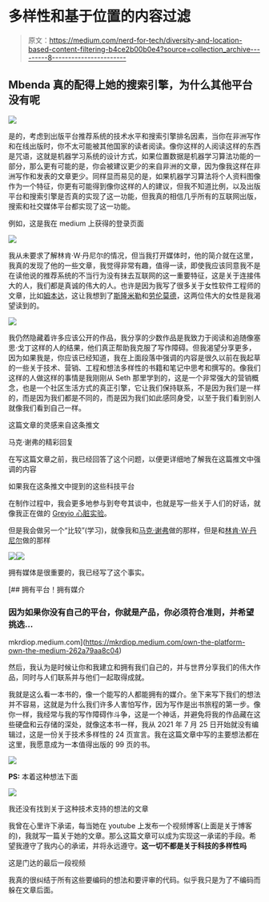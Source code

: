 # 多样性和基于位置的内容过滤

> 原文：<https://medium.com/nerd-for-tech/diversity-and-location-based-content-filtering-b4ce2b00b0e4?source=collection_archive---------8----------------------->

## Mbenda 真的配得上她的搜索引擎，为什么其他平台没有呢

![](img/fbea104070bc5389cdc6bb3e09b5c6ae.png)

是的，考虑到出版平台推荐系统的技术水平和搜索引擎排名因素，当你在非洲写作和在线出版时，你不太可能被其他国家的读者阅读。像你这样的人阅读这样的东西是咒语，这就是机器学习系统的设计方式，如果位置数据是机器学习算法功能的一部分，那么更有可能的是，你会被建议更少的来自非洲的文章，因为像我这样在非洲写作和发表的文章更少。同样显而易见的是，如果机器学习算法将个人资料图像作为一个特征，你更有可能得到像你这样的人的建议，但我不知道比例，以及出版平台和搜索引擎是否真的实现了这一功能，但我真的相信几乎所有的互联网出版，搜索和社交媒体平台都实现了这一功能。

例如，这是我在 medium 上获得的登录页面

![](img/f539c940ad15be1394cc4f0059a035ff.png)

我从未要求了解林肯·W·丹尼尔的情况，但当我打开媒体时，他的简介就在这里，我真的发现了他的一些文章，我觉得非常有趣，值得一读，即使我应该同意我不是在读他说的推荐系统的不当行为没有抹去互联网的这一重要特征，这是关于连接伟大的人，我们都是真诚的伟大的人。也许是因为我写了很多关于女性软件工程师的文章，比如[姆本达](https://www.youtube.com/channel/UCFvt89HObOCI_HcbqKHW5Ew)，这让我想到了[斯隆米勒](https://medium.com/u/4764034b55cf?source=post_page-----b4ce2b00b0e4--------------------------------)和[劳伦莫德](https://medium.com/u/b48fc50343aa?source=post_page-----b4ce2b00b0e4--------------------------------)，这两位伟大的女性是我渴望读到的。

![](img/f3cab2acea6b18591e4584a3062cbd46.png)

我仍然隐藏着许多应该公开的作品，我分享的少数作品是我致力于阅读和追随像塞思·戈丁这样的人的结果，他们真正帮助我克服了写作障碍。但我渴望分享更多，因为如果我是，你应该已经知道，我在上面段落中强调的内容是很久以前在我起草的一些关于技术、营销、工程和想法多样性的书籍和笔记中思考和撰写的。像我们这样的人做这样的事情是我刚刚从 Seth 那里学到的，这是一个非常强大的营销概念，也是一个社区生活方式的真正引擎，它让我们保持联系，不是因为我们是一样的，而是因为我们都是不同的，而是因为我们如此感同身受，以至于我们看到别人就像我们看到自己一样。

这篇文章的灵感来自这条推文

马克·谢弗的精彩回复

在写这篇文章之前，我已经回答了这个问题，以便更详细地了解我在这篇推文中强调的内容

如果我在这条推文中提到的这些科技平台

在制作过程中，我会更多地参与到夸夸其谈中，也就是写一些关于人们的好话，就像我正在做的 [Greyio 心脏实验](https://mkrdiop.medium.com/list/greyio-heart-experiement-6676cc9f1f96)。

但是我会做另一个“比较”(学习)，就像我和[马克·谢弗](https://medium.com/u/3340d9dd0981?source=post_page-----b4ce2b00b0e4--------------------------------)做的那样，但是和[林肯·W·丹尼尔](https://medium.com/u/1e510272a792?source=post_page-----b4ce2b00b0e4--------------------------------)做的那样

![](img/e2da8cb3f1f25f2fc95bf17c5f009f63.png)![](img/aed5ae47e93f691c2493f4c27049d62c.png)

拥有媒体是很重要的，我已经写了这个事实。

[](https://mkrdiop.medium.com/own-the-platform-own-the-medium-262a79aa8c04) [## 拥有平台！拥有媒介

### 因为如果你没有自己的平台，你就是产品，你必须符合准则，并希望挑选…

mkrdiop.medium.com](https://mkrdiop.medium.com/own-the-platform-own-the-medium-262a79aa8c04) 

然后，我认为是时候让你和我建立和拥有我们自己的，并与世界分享我们的伟大作品，同时与人们联系并与他们一起取得成就。

我就是这么看一本书的，像一个能写的人都能拥有的媒介。坐下来写下我们的想法并不容易，这就是为什么我们许多人害怕写作，因为写作是出书旅程的第一步。像你一样，我经常与我的写作障碍作斗争，这是一个神话，并避免将我的作品藏在这些硬盘和云存储的深处，就像这本书一样，我从 2021 年 7 月 25 日开始就没有编辑过，这是一份关于技术多样性的 24 页宣言。我在这篇文章中写的主要想法都在这里，我愿意成为一本值得出版的 99 页的书。

![](img/fbea104070bc5389cdc6bb3e09b5c6ae.png)

**PS:** 本着这种想法下面

![](img/0dffc497f473989e946bfe962e281de0.png)

我还没有找到关于这种技术支持的想法的文章

我曾在心里许下承诺，每当她在 youtube 上发布一个视频博客(上面是关于博客的)，我就写一篇关于她的文章。那么这篇文章可以成为实现这一承诺的手段。希望我遵守了我内心的承诺，并将永远遵守。**这一切不都是关于科技的多样性吗**

这是门达的最后一段视频

我真的很纠结于所有这些要编码的想法和要评审的代码。似乎我只是为了不编码而躲在文章后面。